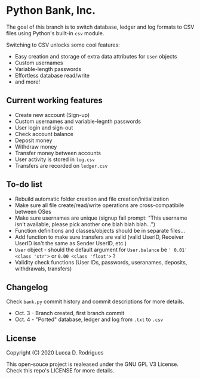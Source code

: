 # Python Bank, Inc.

The goal of this branch is to switch database, ledger and log formats to CSV files using Python's built-in `csv` module.

Switching to CSV unlocks some cool features:
* Easy creation and storage of extra data attributes for `User` objects
* Custom usernames
* Variable-length passwords
* Effortless database read/write
* and more!

## Current working features
* Create new account (Sign-up)
* Custom usernames and variable-legnth passwords 
* User login and sign-out
* Check account balance
* Deposit money
* Withdraw money
* Transfer money between accounts
* User activity is stored in `log.csv`
* Transfers are recorded on `ledger.csv`
 
## To-do list

* Rebuild automatic folder creation and file creation/initialization
* Make sure all file create/read/write operations are cross-compatibile between OSes
* Make sure usernames are unique (signup fail prompt: "This username isn't available, please pick another one blah blah blah...")
* Function definitions and classes/objects should be in separate files...  
* Add function to make sure transfers are valid (valid UserID, Receiver UserID isn't the same as Sender UserID, etc.)
* `User` object - should the default argument for `User.balance` be `' 0.01' <class 'str'>` or `0.00 <class 'float'>` ?
* Validity check functions (User IDs, passwords, useranames, deposits, withdrawals, transfers)

## Changelog
Check `bank.py` commit history and commit descriptions for more details.
* Oct. 3 - Branch created, first branch commit
* Oct. 4 - "Ported" database, ledger and log from `.txt` to `.csv`


## License

Copyright (C) 2020 Lucca D. Rodrigues

This open-souce project is realeased under the GNU GPL V3 License. Check this repo's LICENSE for more details.
